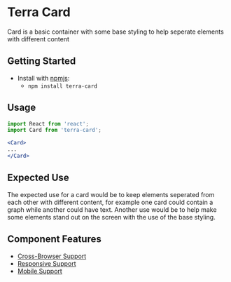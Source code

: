# Terra Card

Card is a basic container with some base styling to help seperate elements with different content

## Getting Started

- Install with [npmjs](https://www.npmjs.com):
  - `npm install terra-card`

## Usage

```jsx
import React from 'react';
import Card from 'terra-card';

<Card>
...
</Card>
```

## Expected Use

The expected use for a card would be to keep elements seperated from each other with different content, for example one card could contain a graph while another could have text. Another use would be to help make some elements stand out on the screen with the use of the base styling.


## Component Features


 * [Cross-Browser Support](https://github.com/cerner/terra-core/wiki/Component-Features#cross-browser-support)
 * [Responsive Support](https://github.com/cerner/terra-core/wiki/Component-Features#responsive-support)
 * [Mobile Support](https://github.com/cerner/terra-core/wiki/Component-Features#mobile-support)

